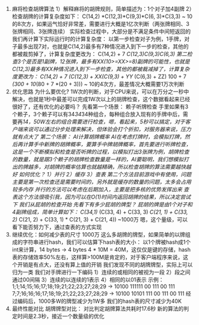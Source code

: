 
1. 麻将检查胡牌算法
1）解释麻将的胡牌规则，简单描述为：1个对子加4副牌
2）检查胡牌的计算复杂度如下：
C(14,2) *C(12,3)*C(9,3)*C(6, 3)*C(3,3) ~ 10的8次方，如果运气恰好非常差，需要进行大概是1亿次判断（两张牌相同、3张牌相同、3张牌连续）
实际检查过程中，大部分是不满足条件中间短返回的
我们再计算下实际运行时的计算复杂度：
以第一步检查对子为例，1手牌，对子最多出现7对，也就是C(14,2)最多有7种情况进入到下一步的检查，其他的都被裁剪掉了，计算复杂度更改为：
C(14,2) + 7 *C(12,3)*C(9,3)*C(6,3)
第二检查3个是否是1副牌，12张牌，最多有XX(10>=XX>=8)副牌的可能性，也就是C(12,3)最多有XX种情况进入到下一步检查，其他的都被裁减掉了，计算复杂度更改为：
C(14,2) + 7* (C(12,3) + XX*(C(9,3) + YY* (C(6,3) + ZZ)
100 + 7 *(300 + 10*(80 + 7 *(20 + 3))) ~ 10的4次方，最差情况大概需要1万次判断
2. 优化思路
为什么要优化?
1W次的判断，对于CPU来说，可以在万分之一秒中解决，也就是1秒中最差可以完成1W次以上的胡牌检查，这个数据看起来已经很好了，还有优化的必要吗？
先看第一个场景：
赖子听牌检查
手里如果有3个赖子，3个赖子可以有34*34*34种组合，每种组合放入现有的手牌中后，需要再*14，50W左右的组合需要进行检查，嗯，看起来，5秒可以搞定，对于客户端来说可以通过分步处理来解决，但体验会打个折扣，对服务器来说，压力就有点大了
第二个场景：
AI计算胡牌概率
AI在考虑打牌时，会模拟打牌，然后再计算手中新牌的胡牌概率，要算手中牌胡牌概率，首先要进行听牌检查，这是一个不断模拟和检查是否听牌的过程，以模拟打出3张牌为例，胡牌检查的数量，就是跟3个赖子的胡牌检查数量是一样的，AI要聪明，我们想模拟打出的牌越多，对胡牌的概率估算也就越精确，所以检查胡牌的算法需要越快越好
如何优化？
1）并行
2）缓存
3）查表
第二个方法目前游戏中有使用，问题主要是第一次检查还是需要时间的，另外就是缓存的数量的问题，太多会占用较多内存
并行的方法可以考虑在后期加入，主要是把多核的优势发挥出来
查表这个方法很吸引我，因为可以在O(1)时间内返回胡牌的结果，所以决定尝试下
我们从屁胡的检查开始
先看下有多少屁胡的牌型？
屁胡的牌是由1个对子和4副牌组成，简单计算如下：
C(34,1)* (C(33, 4) + C(33, 3) *C(21, 1) + C(33, 2)* C(21, 2) + C(33, 1) * C(21, 3) + C(21, 4))
~1000万
嗯，这个量级，可以看下能否努力下，通过查表的方式实现
3. 继续优化：如何减少表的尺寸
1000万
这么多胡牌的牌型，如果简单的以牌组成的字符串进行hash，我们可以估算下hash表的大小：
以1个牌被hash成1个int来计算，14 bytes -> 4 bytes
4 * 10M = 40M，这仅仅是键的存储，hash表的存储效率50%左右，这样算>100M是肯定的，对于客户端程序来说，这个开销是有点大，还没有算上值的开销
我们发现不同的胡牌牌型，实际上可以归为一类
我们对手牌进行一下编码
1）连续的或相同的被视为一段
2）段之间通过00间隔
3）连续的以连续的1表示
4）相同的以01表示
示例：
1;1;14;15;16;17;18;19;21;22;23;27;28;29
->
10100 111111 00 111 00 111
7;7;16;16;16;17;18;19;21;22;23;27;28;29
->
10100 10101 111 00 111 00 111
经过编码后，1000多W的牌型减少为1W多
我们的hash表的尺寸减少为40K
4. 最终性能对比
胡牌牌型对比：
对比判定胡牌算法共耗时17.6秒
新的算法的判定时间是2.3秒，接近一个数量级的优化
